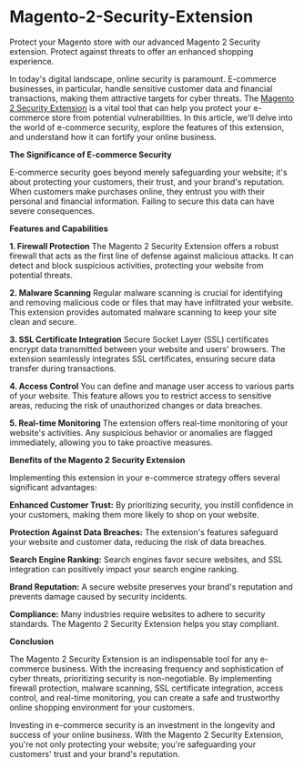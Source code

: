 # Magento-2-Security-Extension
Protect your Magento store with our advanced Magento 2 Security extension. Protect against threats to offer an enhanced shopping experience.

In today's digital landscape, online security is paramount. E-commerce businesses, in particular, handle sensitive customer data and financial transactions, making them attractive targets for cyber threats. The [Magento 2 Security Extension](https://www.milople.com/magento-2-security.html) is a vital tool that can help you protect your e-commerce store from potential vulnerabilities. In this article, we'll delve into the world of e-commerce security, explore the features of this extension, and understand how it can fortify your online business.

**The Significance of E-commerce Security**

E-commerce security goes beyond merely safeguarding your website; it's about protecting your customers, their trust, and your brand's reputation. When customers make purchases online, they entrust you with their personal and financial information. Failing to secure this data can have severe consequences.

**Features and Capabilities**

**1. Firewall Protection**
The Magento 2 Security Extension offers a robust firewall that acts as the first line of defense against malicious attacks. It can detect and block suspicious activities, protecting your website from potential threats.

**2. Malware Scanning**
Regular malware scanning is crucial for identifying and removing malicious code or files that may have infiltrated your website. This extension provides automated malware scanning to keep your site clean and secure.

**3. SSL Certificate Integration**
Secure Socket Layer (SSL) certificates encrypt data transmitted between your website and users' browsers. The extension seamlessly integrates SSL certificates, ensuring secure data transfer during transactions.

**4. Access Control**
You can define and manage user access to various parts of your website. This feature allows you to restrict access to sensitive areas, reducing the risk of unauthorized changes or data breaches.

**5. Real-time Monitoring**
The extension offers real-time monitoring of your website's activities. Any suspicious behavior or anomalies are flagged immediately, allowing you to take proactive measures.

**Benefits of the Magento 2 Security Extension**

Implementing this extension in your e-commerce strategy offers several significant advantages:

**Enhanced Customer Trust:** By prioritizing security, you instill confidence in your customers, making them more likely to shop on your website.

**Protection Against Data Breaches:** The extension's features safeguard your website and customer data, reducing the risk of data breaches.

**Search Engine Ranking:** Search engines favor secure websites, and SSL integration can positively impact your search engine ranking.

**Brand Reputation:** A secure website preserves your brand's reputation and prevents damage caused by security incidents.

**Compliance:** Many industries require websites to adhere to security standards. The Magento 2 Security Extension helps you stay compliant.

**Conclusion**

The Magento 2 Security Extension is an indispensable tool for any e-commerce business. With the increasing frequency and sophistication of cyber threats, prioritizing security is non-negotiable. By implementing firewall protection, malware scanning, SSL certificate integration, access control, and real-time monitoring, you can create a safe and trustworthy online shopping environment for your customers.

Investing in e-commerce security is an investment in the longevity and success of your online business. With the Magento 2 Security Extension, you're not only protecting your website; you're safeguarding your customers' trust and your brand's reputation.
